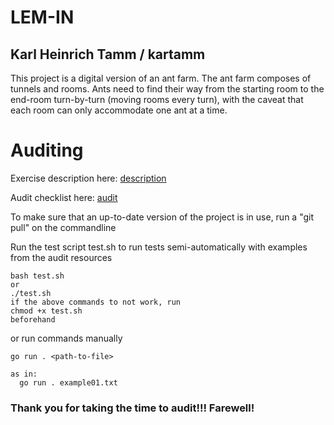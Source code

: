 # LEM-IN
## Karl Heinrich Tamm / kartamm

This project is a digital version of an ant farm. The ant farm composes of tunnels and rooms. Ants need to find their way from the starting room to the end-room turn-by-turn (moving rooms every turn), with the caveat that each room can only accommodate one ant at a time.

# Auditing

Exercise description here: [description](https://01.kood.tech/git/root/public/src/branch/master/subjects/lem-in)

Audit checklist here: [audit](https://01.kood.tech/git/root/public/src/branch/master/subjects/lem-in/audit)

To make sure that an up-to-date version of the project is in use, run a "git pull" on the commandline

Run the test script test.sh to run tests semi-automatically with examples from the audit resources
```
bash test.sh  
or  
./test.sh  
if the above commands to not work, run  
chmod +x test.sh  
beforehand
```
or run commands manually  
```
go run . <path-to-file>

as in:  
  go run . example01.txt
```

### Thank you for taking the time to audit!!! Farewell! ###
